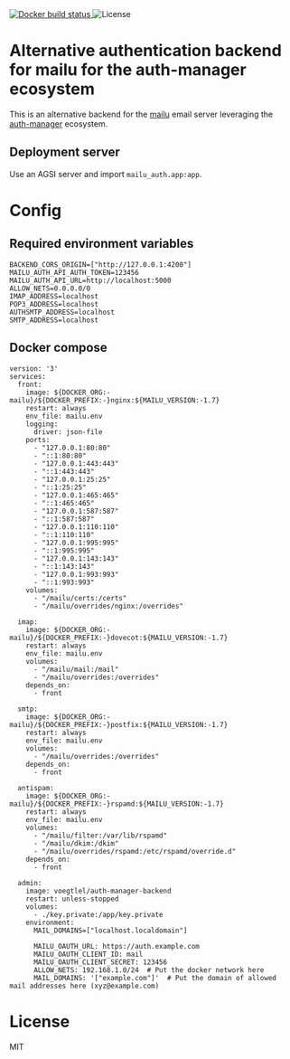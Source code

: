 <a href="https://cloud.docker.com/repository/docker/voegtlel/auth-manager-backend/builds">
  <img src="https://img.shields.io/docker/cloud/build/voegtlel/auth-manager-backend.svg" alt="Docker build status" />
</a>
<img src="https://img.shields.io/github/license/voegtlel/auth-manager-backend.svg" alt="License" />

# Alternative authentication backend for mailu for the auth-manager ecosystem

This is an alternative backend for the [mailu](https://github.com/Mailu/Mailu) email server leveraging the [auth-manager](https://github.com/voegtlel/auth-manager-frontend) ecosystem.

## Deployment server

Use an AGSI server and import `mailu_auth.app:app`.

# Config

## Required environment variables
```
BACKEND_CORS_ORIGIN=["http://127.0.0.1:4200"]
MAILU_AUTH_API_AUTH_TOKEN=123456
MAILU_AUTH_API_URL=http://localhost:5000
ALLOW_NETS=0.0.0.0/0
IMAP_ADDRESS=localhost
POP3_ADDRESS=localhost
AUTHSMTP_ADDRESS=localhost
SMTP_ADDRESS=localhost
```

## Docker compose

```
version: '3'
services:
  front:
    image: ${DOCKER_ORG:-mailu}/${DOCKER_PREFIX:-}nginx:${MAILU_VERSION:-1.7}
    restart: always
    env_file: mailu.env
    logging:
      driver: json-file
    ports:
      - "127.0.0.1:80:80"
      - "::1:80:80"
      - "127.0.0.1:443:443"
      - "::1:443:443"
      - "127.0.0.1:25:25"
      - "::1:25:25"
      - "127.0.0.1:465:465"
      - "::1:465:465"
      - "127.0.0.1:587:587"
      - "::1:587:587"
      - "127.0.0.1:110:110"
      - "::1:110:110"
      - "127.0.0.1:995:995"
      - "::1:995:995"
      - "127.0.0.1:143:143"
      - "::1:143:143"
      - "127.0.0.1:993:993"
      - "::1:993:993"
    volumes:
      - "/mailu/certs:/certs"
      - "/mailu/overrides/nginx:/overrides"

  imap:
    image: ${DOCKER_ORG:-mailu}/${DOCKER_PREFIX:-}dovecot:${MAILU_VERSION:-1.7}
    restart: always
    env_file: mailu.env
    volumes:
      - "/mailu/mail:/mail"
      - "/mailu/overrides:/overrides"
    depends_on:
      - front

  smtp:
    image: ${DOCKER_ORG:-mailu}/${DOCKER_PREFIX:-}postfix:${MAILU_VERSION:-1.7}
    restart: always
    env_file: mailu.env
    volumes:
      - "/mailu/overrides:/overrides"
    depends_on:
      - front

  antispam:
    image: ${DOCKER_ORG:-mailu}/${DOCKER_PREFIX:-}rspamd:${MAILU_VERSION:-1.7}
    restart: always
    env_file: mailu.env
    volumes:
      - "/mailu/filter:/var/lib/rspamd"
      - "/mailu/dkim:/dkim"
      - "/mailu/overrides/rspamd:/etc/rspamd/override.d"
    depends_on:
      - front

  admin:
    image: voegtlel/auth-manager-backend
    restart: unless-stopped
    volumes:
      - ./key.private:/app/key.private
    environment:
      MAIL_DOMAINS=["localhost.localdomain"]

      MAILU_OAUTH_URL: https://auth.example.com
      MAILU_OAUTH_CLIENT_ID: mail 
      MAILU_OAUTH_CLIENT_SECRET: 123456
      ALLOW_NETS: 192.168.1.0/24  # Put the docker network here
      MAIL_DOMAINS: '["example.com"]'  # Put the domain of allowed mail addresses here (xyz@example.com)
```

# License

MIT
